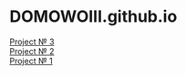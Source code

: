 # DOMOWOIII.github.io
<a href="https://domowoiii.github.io/3.%20Nice%20to%20meet%20you/">Project № 3</a><br>
<a href="https://domowoiii.github.io/2.%20Mongo/">Project № 2</a><br>
<a href="https://domowoiii.github.io/1.%20First%20page/#">Project № 1</a>

